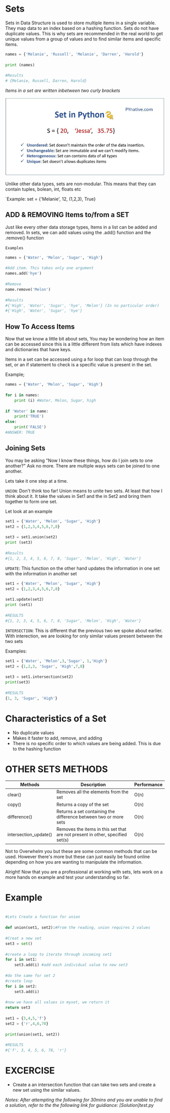 # Sets

Sets in Data Structure is used to store multiple items in a single variable. They map data to an index based on a hashing function. Sets do not have duplicate values. This is why sets are recommended in the real world to get unique values from a group of values and to find similar items and specific items.

``` python
names = {'Melanie', 'Russell', 'Melanie', 'Darren', 'Harold'}

print (names) 

#Results
# {Melanie, Russell, Darren, Harold}
```

*Items in a set are written inbetween two curly brackets*

![sets](sets.jpg)

Unlike other data types, sets are non-modular. This means that they can contain tuples, bolean, int, floats etc

`Example: set = {'Melanie', 12, (1,2,3), True}

## ADD & REMOVING Items to/from a SET

Just like every other data storage types, Items in a list can be added and removed. In sets, we can add values using the .add() function and the .remove() function

`Examples`

``` python
names = {'Water', 'Melon', 'Sugar', 'High'}

#Add item. This takes only one argument
names.add('hye')

#Remove
name.remove('Melon')

#Results
#{'High', 'Water', 'Sugar', 'hye', 'Melon'} (In no particular order)
#{'High', 'Water', 'Sugar', 'hye'}

```


## How To Access Items
Now that we know a little bit about sets, You may be wondering how an item can be accessed since this is a little different from lists which have indexes and dictionaries that have keys.

Items in a set can be accessed using a for loop that can loop through the set, or an if statement to check is a specific value is present in the set. 

Example;

```python
names = {'Water', 'Melon', 'Sugar', 'High'}

for i in names: 
    print (i) #Water, Melon, Sugar, high

if 'Water' in name:
    print('TRUE')
else:
    print('FALSE')
#ANSWER: TRUE
```


## Joining Sets 
You may be asking "Now I know these things, how do I join sets to one another?" Ask no more. There are multiple ways sets can be joined to one another.

Lets take it one step at a time.

`UNION`:
Don't think too far! Union means to unite two sets. At least that how I think about it. It take the values in Set1 and the in Set2 and bring them together to form one set.

Let look at an example
```python
set1 = {'Water', 'Melon', 'Sugar', 'High'}
set2 = {1,2,3,4,5,6,7,8}

set3 = set1.union(set2)
print (set3)

#Results
#{1, 2, 3, 4, 5, 6, 7, 8, 'Sugar', 'Melon', 'High', 'Water'}
```

`UPDATE`:
This function on the other hand updates the information in one set with the information in another set

```python
set1 = {'Water', 'Melon', 'Sugar', 'High'}
set2 = {1,2,3,4,5,6,7,8}

set1.update(set2)
print (set1)

#RESULTS
#{1, 2, 3, 4, 5, 6, 7, 8, 'Sugar', 'Melon', 'High', 'Water'}
```

`INTERSECTION`:
This is different that the previous two we spoke about earlier. With interection, we are looking for only similar values present between the two sets

Examples:
```python
set1 = {'Water', 'Melon',3,'Sugar', 1,'High'}
set2 = {1,2,3, 'Sugar', 'High',7,8}

set3 = set1.intersection(set2)
print(set3)

#RESULTS
{1, 3, 'Sugar', 'High'}
```

# Characteristics of a Set
* No duplicate values 
* Makes it faster to add, remove, and adding 
* There is no specific order to which values are being added. This is due to the hashing function

# OTHER SETS METHODS

Methods              | Description| Performance|
-------------------  | ------------|------------- | 
clear()              | Removes all the elements from the set |O(n)|
copy()               | Returns a copy of the set| O(n)|
difference()         | Returns a set containing the difference between two or more sets|O(n)|
intersection_update()|  Removes the items in this set that are not present in other, specified set(s)|O(n)|

Not to Overwhelm you but these are some common methods that can be used. However there's more but these can just easily be found online depending on how you are wanting to manipulate the information.

Alright! Now that you are a professional at working with sets, lets work on a more hands on example and test your understanding so far.

# Example
```python

#Lets Create a function for union

def union(set1, set2):#From the reading, union requires 2 values

#Creat a new set
set3 = set()

#create a loop to iterate through incoming set1
for i in set1:
    set3.add(i) #add each individual value to new set3

#do the same for set 2
#create loop
for i in set2:
    set3.add(i)

#now we have all values in myset, we return it
return set3

set1 = {3,4,5,'f'}
set2 = {'r',4,6,78}

print(union(set1, set2))

#RESULTS
#{'f', 3, 4, 5, 6, 78, 'r'}
```
# EXCERCISE
* Create a an intersection function that can take two sets and create a new set using the similar values.

*Notes: After attempting the following for 30mins and you are unable to find a solution, refer to the the following link for guidiance: [Solution]test.py*
